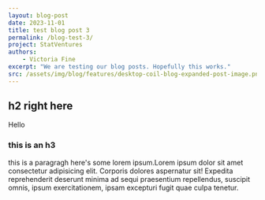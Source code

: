 ```yaml
---
layout: blog-post
date: 2023-11-01
title: test blog post 3
permalink: /blog-test-3/
project: StatVentures
authors:
    - Victoria Fine
excerpt: "We are testing our blog posts. Hopefully this works."
src: /assets/img/blog/features/desktop-coil-blog-expanded-post-image.png
---
```

## h2 right here
Hello

### this is an h3

this is a paragragh here's some lorem ipsum.Lorem ipsum dolor sit amet consectetur adipisicing elit. Corporis dolores aspernatur sit! Expedita reprehenderit deserunt minima ad sequi praesentium repellendus, suscipit omnis, ipsum exercitationem, ipsam excepturi fugit quae culpa tenetur.

